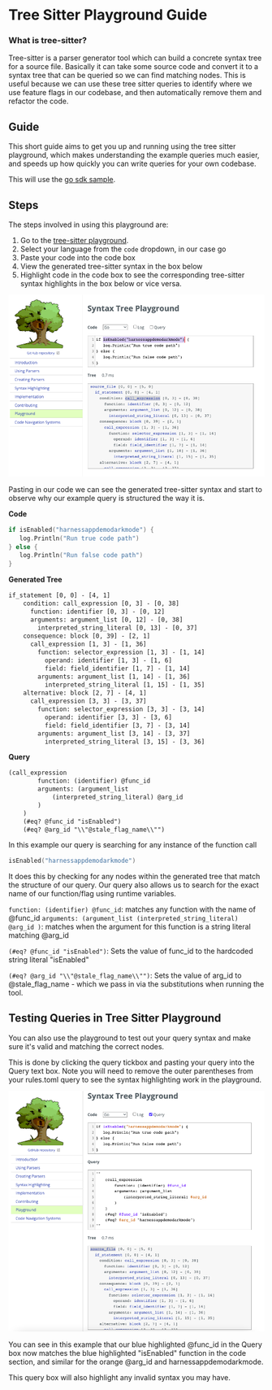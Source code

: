 # Tree Sitter Playground Guide

### What is tree-sitter?
Tree-sitter is a parser generator tool which can build a concrete syntax tree for a source file. Basically it can take some source code and convert it to a syntax tree that can be queried so we can find matching nodes. This is useful because we can use these tree sitter queries to identify where we use feature flags in our codebase, and then automatically remove them and refactor the code. 

## Guide
This short guide aims to get you up and running using the tree sitter playground, which makes understanding the example queries much easier, and speeds up how quickly you can write queries for your own codebase.

This will use the [go sdk sample](../examples/go/example.go).

## Steps
The steps involved in using this playground are:
1. Go to the [tree-sitter playground](https://tree-sitter.github.io/tree-sitter/playground).
2. Select your language from the `code` dropdown, in our case go
3. Paste your code into the code box
4. View the generated tree-sitter syntax in the box below 
5. Highlight code in the code box to see the corresponding tree-sitter syntax highlights in the box below or vice versa. 

![Tree Sitter Playground](./images/tree-sitter-view.png "Tree Sitter Playground")

Pasting in our code we can see the generated tree-sitter syntax and start to observe why our example query is structured the way it is.


**Code**
```go
if isEnabled("harnessappdemodarkmode") {
   log.Println("Run true code path")
} else {
   log.Println("Run false code path")
}
```

**Generated Tree**
```shell
if_statement [0, 0] - [4, 1]
    condition: call_expression [0, 3] - [0, 38]
      function: identifier [0, 3] - [0, 12]
      arguments: argument_list [0, 12] - [0, 38]
        interpreted_string_literal [0, 13] - [0, 37]
    consequence: block [0, 39] - [2, 1]
      call_expression [1, 3] - [1, 36]
        function: selector_expression [1, 3] - [1, 14]
          operand: identifier [1, 3] - [1, 6]
          field: field_identifier [1, 7] - [1, 14]
        arguments: argument_list [1, 14] - [1, 36]
          interpreted_string_literal [1, 15] - [1, 35]
    alternative: block [2, 7] - [4, 1]
      call_expression [3, 3] - [3, 37]
        function: selector_expression [3, 3] - [3, 14]
          operand: identifier [3, 3] - [3, 6]
          field: field_identifier [3, 7] - [3, 14]
        arguments: argument_list [3, 14] - [3, 37]
          interpreted_string_literal [3, 15] - [3, 36]
```

**Query**
```
(call_expression
        function: (identifier) @func_id
        arguments: (argument_list
            (interpreted_string_literal) @arg_id
        )
    )
    (#eq? @func_id "isEnabled")
    (#eq? @arg_id "\\"@stale_flag_name\\"")
```

In this example our query is searching for any instance of the function call 

```go
isEnabled("harnessappdemodarkmode")
```

It does this by checking for any nodes within the generated tree that match the structure of our query. Our query also allows us to search for the exact name of our function/flag using runtime variables. 

``function: (identifier) @func_id``: matches any function with the name of @func_id
``arguments: (argument_list
(interpreted_string_literal) @arg_id
)``: matches when the argument for this function is a string literal matching @arg_id 

`(#eq? @func_id "isEnabled")`: Sets the value of func_id to the hardcoded string literal "isEnabled"

`(#eq? @arg_id "\\"@stale_flag_name\\"")`: Sets the value of arg_id to @stale_flag_name - which we pass in via the substitutions when running the tool.


## Testing Queries in Tree Sitter Playground
You can also use the playground to test out your query syntax and make sure it's valid and matching the correct nodes. 

This is done by clicking the query tickbox and pasting your query into the Query text box. Note you will need to remove the outer parentheses from your rules.toml query to see the syntax highlighting work in the playground. 

![Tree Sitter Playground Query](./images/tree-sitter-query.png "Tree Sitter Playground Query")

You can see in this example that our blue highlighted @func_id in the Query box now matches the blue highlighted "isEnabled" function in the code section, and similar for the orange @arg_id and harnessappdemodarkmode. 

This query box will also highlight any invalid syntax you may have.